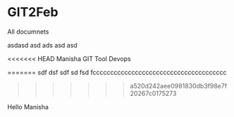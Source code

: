 # GIT2Feb
All documnets 

asdasd
asd
ads
asd
asd

<<<<<<< HEAD
Manisha
GIT Tool
Devops

=======
sdf
dsf
sdf
sd
fsd
fcccccccccccccccccccccccccccccccccccccc
>>>>>>> a520d242aee0981830db3f98e7f20267c0175273


Hello Manisha 

